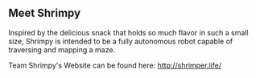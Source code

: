## Meet Shrimpy

Inspired by the delicious snack that holds so much flavor in such a small size, Shrimpy is intended to be a fully autonomous robot capable of traversing and mapping a maze.

Team Shrimpy's Website can be found here: 
http://shrimper.life/
